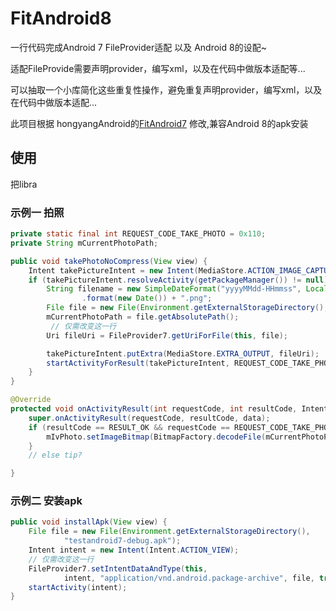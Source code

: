 # FitAndroid8

一行代码完成Android 7 FileProvider适配 以及 Android 8的设配~

适配FileProvide需要声明provider，编写xml，以及在代码中做版本适配等...

可以抽取一个小库简化这些重复性操作，避免重复声明provider，编写xml，以及在代码中做版本适配...

此项目根据 hongyangAndroid的[FitAndroid7](https://github.com/hongyangAndroid/FitAndroid7) 修改,兼容Android 8的apk安装

## 使用

把libra



### 示例一 拍照

```java
private static final int REQUEST_CODE_TAKE_PHOTO = 0x110;
private String mCurrentPhotoPath;

public void takePhotoNoCompress(View view) {
    Intent takePictureIntent = new Intent(MediaStore.ACTION_IMAGE_CAPTURE);
    if (takePictureIntent.resolveActivity(getPackageManager()) != null) {
        String filename = new SimpleDateFormat("yyyyMMdd-HHmmss", Locale.CHINA)
                .format(new Date()) + ".png";
        File file = new File(Environment.getExternalStorageDirectory(), filename);
        mCurrentPhotoPath = file.getAbsolutePath();
	     // 仅需改变这一行
        Uri fileUri = FileProvider7.getUriForFile(this, file);

        takePictureIntent.putExtra(MediaStore.EXTRA_OUTPUT, fileUri);
        startActivityForResult(takePictureIntent, REQUEST_CODE_TAKE_PHOTO);
    }
}

@Override
protected void onActivityResult(int requestCode, int resultCode, Intent data) {
    super.onActivityResult(requestCode, resultCode, data);
    if (resultCode == RESULT_OK && requestCode == REQUEST_CODE_TAKE_PHOTO) {
        mIvPhoto.setImageBitmap(BitmapFactory.decodeFile(mCurrentPhotoPath));
    }
    // else tip?

}
```

### 示例二 安装apk

```java
public void installApk(View view) {
    File file = new File(Environment.getExternalStorageDirectory(),
            "testandroid7-debug.apk");
    Intent intent = new Intent(Intent.ACTION_VIEW);
    // 仅需改变这一行
    FileProvider7.setIntentDataAndType(this,
            intent, "application/vnd.android.package-archive", file, true);
    startActivity(intent);
}
```


